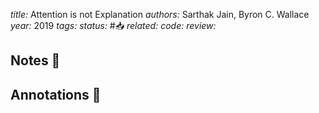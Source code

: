 *title:* Attention is not Explanation
*authors:* Sarthak Jain, Byron C. Wallace
*year:* 2019
*tags:* 
*status:* #📥
*related:*
*code:*
*review:*

## Notes 📍

## Annotations 📖